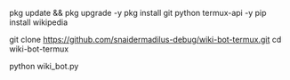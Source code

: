 pkg update && pkg upgrade -y
pkg install git python termux-api -y
pip install wikipedia

git clone https://github.com/snaidermadilus-debug/wiki-bot-termux.git
cd wiki-bot-termux

python wiki_bot.py
